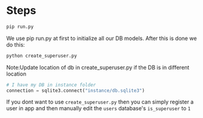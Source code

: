 # Steps


```bash
pip run.py
```
We use pip run.py at first to initialize all our DB models. After this is done we do this:
```bash
python create_superuser.py
```
Note:Update location of db in create_superuser.py if the DB is in different location
```python
# I have my DB in instance folder
connection = sqlite3.connect("instance/db.sqlite3")
```
If you dont want to use ``create_superuser.py`` then you can simply register a user in app and then manually edit the ``users`` database's ``is_superuser`` to ``1`` 

